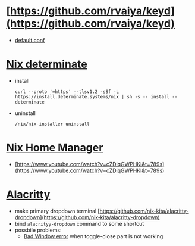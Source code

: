 # [https://github.com/rvaiya/keyd](https://github.com/rvaiya/keyd)
* [default.conf](./default.conf)

# [Nix determinate](https://determinate.systems/nix-installer)
* install
  ```
  curl --proto '=https' --tlsv1.2 -sSf -L https://install.determinate.systems/nix | sh -s -- install --determinate
  ```
* uninstall
  ```
  /nix/nix-installer uninstall
  ```
# [Nix Home Manager](https://nix-community.github.io/home-manager/)
* [https://www.youtube.com/watch?v=cZDiqGWPHKI&t=789s](https://www.youtube.com/watch?v=cZDiqGWPHKI&t=789s)

# [Alacritty](https://github.com/alacritty/alacritty/blob/master/INSTALL.md#debianubuntu)
* make primary dropdown terminal [https://github.com/nik-kita/alacritty-dropdown](https://github.com/nik-kita/alacritty-dropdown)
* bind `alacrityy-dropdown` command to some shortcut
* possbile problems:
  * [Bad Window error](https://askubuntu.com/questions/1410256/how-do-i-use-the-x-window-manager-instead-of-wayland-on-ubuntu-22-04) when toggle-close part is not working  
